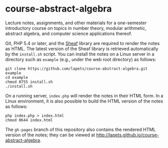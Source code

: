 # course-abstract-algebra

Lecture notes, assignments, and other materials for a one-semester introductory course on topics in number theory, modular arithmetic, abstract algebra, and computer science applications thereof.

Git, PHP 5.4 or later, and the [Sheaf](http://sheaf.io) library are required to render the notes as HTML. The latest version of the Sheaf library is retrieved automatically by the `install.sh` script. You can install the notes on a Linux server in a directory such as `example` (e.g., under the web root directory) as follows:

    git clone https://github.com/lapets/course-abstract-algebra.git example
    cd example
    chmod 0755 install.sh
    ./install.sh

On a running server, `index.php` will render the notes in their HTML form. In a Linux environment, it is also possible to build the HTML version of the notes as follows:

    php index.php > index.html
    chmod 0644 index.html

The `gh-pages` branch of this repository also contains the rendered HTML version of the notes; they can be viewed at http://lapets.github.io/course-abstract-algebra.
